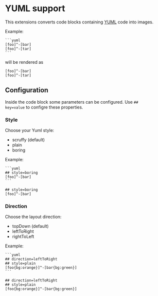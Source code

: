 # YUML support


This extensions converts code blocks containing [YUML](http://yuml.me)
code into images.


Example:

<pre><code>&#096;&#096;&#096;yuml
[foo]^-[bar]
[foo]^-[tar]
&#096;&#096;&#096;</code></pre>

will be rendered as

```yuml
[foo]^-[bar]
[foo]^-[tar]
```


## Configuration

Inside the code block some parameters can be configured. Use ``## key=value`` to configre these properties.


### Style

Choose your Yuml style:

- scruffy (default)
- plain
- boring


Example:

<pre><code>&#096;&#096;&#096;yuml
## style=boring
[foo]^-[bar]
&#096;&#096;&#096;</code></pre>

```yuml
## style=boring
[foo]^-[bar]
```


### Direction

Choose the layout direction:

- topDown (default)
- leftToRight
- rightToLeft


Example:

<pre><code>&#096;&#096;&#096;yuml
## direction=leftToRight
## style=plain
[foo{bg:orange}]^-[bar{bg:green}]
&#096;&#096;&#096;</code></pre>

```yuml
## direction=leftToRight
## style=plain
[foo{bg:orange}]^-[bar{bg:green}]
```
